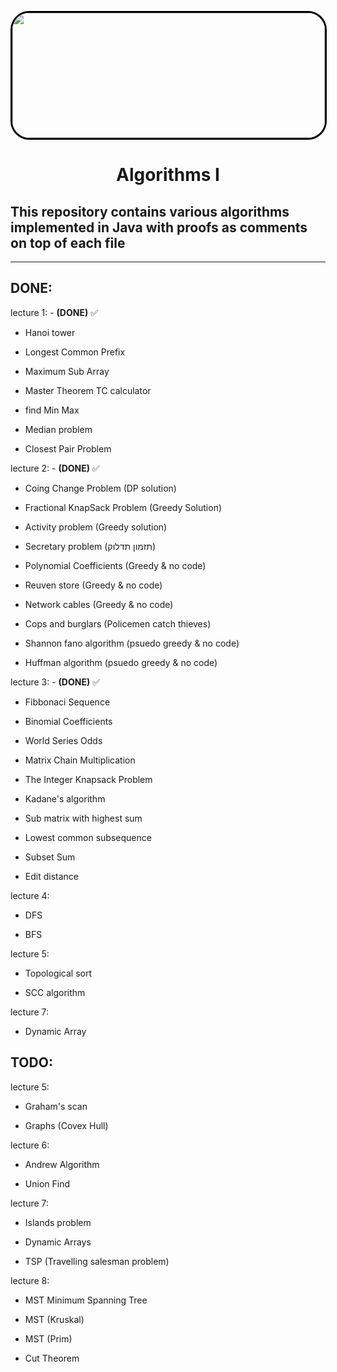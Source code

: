 <p align="center" >
  <img src="https://imgur.com/UX3E4MH.png" img width="500" height="200" style="border-radius: 30px 30px 30px 30px;border: 3px solid black" />
</p>

<div>
  <h1 style="text-align:center">Algorithms I</h1>
</div>
<div>
   <h2>This repository contains various algorithms implemented in Java with proofs as comments on top of each file</h2>
</div>

---
## **DONE**:


  lecture 1: -  **(DONE)** :white_check_mark:

 - Hanoi tower

 - Longest Common Prefix

 - Maximum Sub Array

 - Master Theorem TC calculator

 - find Min Max

 - Median problem

 - Closest Pair Problem

 lecture 2: -  **(DONE)** :white_check_mark:

 - Coing Change Problem (DP solution)

 - Fractional KnapSack Problem (Greedy Solution)

 - Activity problem (Greedy solution)

 - Secretary problem (תזמון תדלוק)

 - Polynomial Coefficients (Greedy & no code)

 - Reuven store (Greedy & no code)

 - Network cables (Greedy & no code)

 - Cops and burglars (Policemen catch thieves)

 - Shannon fano algorithm (psuedo greedy & no code)

 - Huffman algorithm (psuedo greedy & no code)


lecture 3: -  **(DONE)** :white_check_mark:

- Fibbonaci Sequence

- Binomial Coefficients

- World Series Odds

- Matrix Chain Multiplication

- The Integer Knapsack Problem

- Kadane's algorithm

- Sub matrix with highest sum

- Lowest common subsequence

- Subset Sum 

- Edit distance


lecture 4:

- DFS 

- BFS

lecture 5: 

- Topological sort

- SCC algorithm

lecture 7: 

- Dynamic Array

## **TODO**:
lecture 5: 

- Graham's scan

- Graphs (Covex Hull)

lecture 6: 

- Andrew Algorithm

- Union Find

lecture 7: 

- Islands problem

- Dynamic Arrays

- TSP (Travelling salesman problem)

lecture 8:

- MST Minimum Spanning Tree

- MST (Kruskal)

- MST (Prim)

- Cut Theorem


